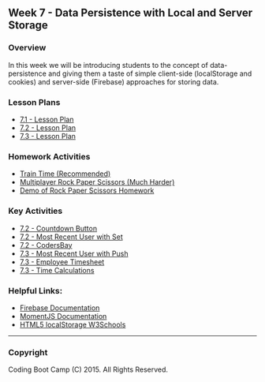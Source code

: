 ## Week 7 - Data Persistence with Local and Server Storage 

### Overview
In this week we will be introducing students to the concept of data-persistence and giving them a taste of simple client-side (localStorage and cookies) and server-side (Firebase) approaches for storing data.

### Lesson Plans
* [7.1 - Lesson Plan](1-Class-Content/7.1/7.1-Lessonplan.md)
* [7.2 - Lesson Plan](1-Class-Content/7.2/7.2-Lessonplan.md)
* [7.3 - Lesson Plan](1-Class-Content/7.3/7.3-Lessonplan.md)

### Homework Activities
* [Train Time (Recommended)](3-Homework/Instructions/Homework_Train_Activity_Easier.md)
* [Multiplayer Rock Paper Scissors (Much Harder)](3-Homework/Instructions/Homework_RPS_Activity_Harder.md)
* [Demo of Rock Paper Scissors Homework](3-Homework/Instructions/RPS_Video.mov)

### Key Activities 
* [7.2 - Countdown Button ](2-Key-Activities/1-countdownbutton)
* [7.2 - Most Recent User with Set ](2-Key-Activities/2-mostrecentuser)
* [7.2 - CodersBay ](2-Key-Activities/3-codersbay)
* [7.3 - Most Recent User with Push ](2-Key-Activities/4-mostrecentuser_push)
* [7.3 - Employee Timesheet ](2-Key-Activities/5-timesheet)
* [7.3 - Time Calculations ](2-Key-Activities/6-timecalculations)

### Helpful Links:
* [Firebase Documentation](https://firebase.google.com/docs/)
* [MomentJS Documentation](http://momentjs.com/)
* [HTML5 localStorage W3Schools](http://www.w3schools.com/html/html5_webstorage.asp)

-------

### Copyright 
Coding Boot Camp (C) 2015. All Rights Reserved.

